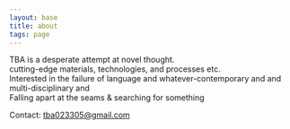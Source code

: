 ```yaml
---
layout: base
title: about
tags: page
---
```


TBA is a desperate attempt at novel thought.  
cutting-edge materials, technologies, and processes etc.  
Interested in the failure of language and whatever-contemporary and and multi-disciplinary and  
Falling apart at the seams & searching for something

Contact: tba023305@gmail.com